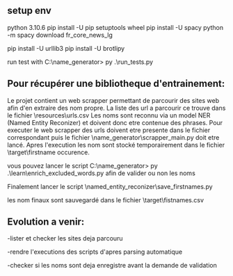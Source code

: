 ## setup env
python 3.10.6
pip install -U pip setuptools wheel
pip install -U spacy
python -m spacy download fr_core_news_lg

pip install -U urllib3 
pip install -U brotlipy

run test with C:\name_generator> py .\run_tests.py 

## Pour récupérer une bibliotheque d'entrainement:
Le projet contient un web scrapper permettant de parcourir des sites web afin d'en extraire des nom propre.
La liste des url a parcourir ce trouve dans le fichier \resources\urls.csv
Les noms sont reconnu via un model NER (Named Entity Reconizer) et doivent donc etre contenue des phrases.
Pour executer le web scrapper des urls doivent etre presente dans le fichier correspondant puis le fichier \name_generator\scrapper_main.py doit etre lancé.
Apres l'execution les nom sont stocké temporairement dans le fichier \target\firstname occurence.

vous pouvez lancer le script C:\name_generator> py .\learn\enrich_excluded_words.py afin de valider ou non les noms

Finalement lancer le script \named_entity_reconizer\save_firstnames.py

les nom finaux sont sauvegardé dans le fichier \target\fistnames.csv


## Evolution a venir:

-lister et checker les sites deja parcouru

-rendre l'executions des scripts d'apres parsing automatique

-checker si les noms sont deja enregistre avant la demande de validation
